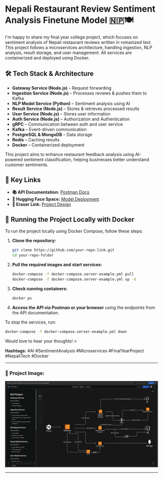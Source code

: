 # Nepali Restaurant Review Sentiment Analysis Finetune Model 🇳🇵🍽️

I'm happy to share my final year college project, which focuses on sentiment analysis of Nepali restaurant reviews written in romanized text. This project follows a microservices architecture, handling ingestion, NLP analysis, result storage, and user management. All services are containerized and deployed using Docker.

## 🛠️ Tech Stack & Architecture

- **Gateway Service (Node.js)** – Request forwarding
- **Ingestion Service (Node.js)** – Processes reviews & pushes them to Kafka
- **NLP Model Service (Python)** – Sentiment analysis using AI
- **Result Service (Node.js)** – Stores & retrieves processed results
- **User Service (Node.js)** – Stores user information
- **Auth Service (Node.js)** – Authorization and Authentication
- **gRPC** – Communication between auth and user service
- **Kafka** – Event-driven communication
- **PostgreSQL & MongoDB** – Data storage
- **Redis** – Caching results
- **Docker** – Containerized deployment

This project aims to enhance restaurant feedback analysis using AI-powered sentiment classification, helping businesses better understand customer sentiments.

## 💍 Key Links

- **📚 API Documentation:** [Postman Docs](https://documenter.getpostman.com/view/19095537/2sAYX2MinG)
- **🤖 Hugging Face Space:** [Model Deployment](https://huggingface.co/spaces/amirpoudel/nepali-romanized-restaurant-sentiment-analysis)
- **🎨 Eraser Link:** [Project Design](https://app.eraser.io/workspace/nWsU3o55FkgoTxAHVlp9)

## 🚀 Running the Project Locally with Docker

To run the project locally using Docker Compose, follow these steps:

1. **Clone the repository:**
   ```bash
   git clone https://github.com/your-repo-link.git
   cd your-repo-folder
   ```
2. **Pull the required images and start services:**
   ```bash
   docker-compose -f docker-compose.server-example.yml pull
   docker-compose -f docker-compose.server-example.yml up -d
   ```
3. **Check running containers:**
   ```bash
   docker ps
   ```
4. **Access the API via Postman or your browser** using the endpoints from the API documentation.

To stop the services, run:
```bash
docker-compose -f docker-compose.server-example.yml down
```

Would love to hear your thoughts! 🔥

**Hashtags:** #AI #SentimentAnalysis #Microservices #FinalYearProject #NepaliTech #Docker

---

### 🌟 Project Image:

![System Design](https://raw.githubusercontent.com/amirpoudel/sentiment-microservice/refs/heads/main/system-design.png)

---

